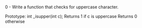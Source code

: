 0 - Write a function that checks for uppercase character.

Prototype: int _isupper(int c);
Returns 1 if c is uppercase
Returns 0 otherwise